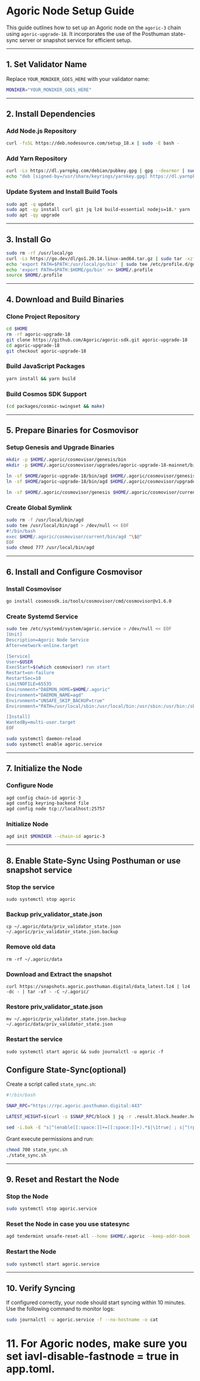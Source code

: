 
# Agoric Node Setup Guide

This guide outlines how to set up an Agoric node on the `agoric-3` chain using `agoric-upgrade-18`. It incorporates the use of the Posthuman state-sync server or snapshot service for efficient setup.

---

## 1. Set Validator Name
Replace `YOUR_MONIKER_GOES_HERE` with your validator name:
```bash
MONIKER="YOUR_MONIKER_GOES_HERE"
```

---

## 2. Install Dependencies

### Add Node.js Repository
```bash
curl -fsSL https://deb.nodesource.com/setup_18.x | sudo -E bash -
```

### Add Yarn Repository
```bash
curl -Ls https://dl.yarnpkg.com/debian/pubkey.gpg | gpg --dearmor | sudo tee /usr/share/keyrings/yarnkey.gpg >/dev/null
echo "deb [signed-by=/usr/share/keyrings/yarnkey.gpg] https://dl.yarnpkg.com/debian stable main" | sudo tee /etc/apt/sources.list.d/yarn.list
```

### Update System and Install Build Tools
```bash
sudo apt -q update
sudo apt -qy install curl git jq lz4 build-essential nodejs=18.* yarn
sudo apt -qy upgrade
```

---

## 3. Install Go
```bash
sudo rm -rf /usr/local/go
curl -Ls https://go.dev/dl/go1.20.14.linux-amd64.tar.gz | sudo tar -xzf - -C /usr/local
echo 'export PATH=$PATH:/usr/local/go/bin' | sudo tee /etc/profile.d/golang.sh
echo 'export PATH=$PATH:$HOME/go/bin' >> $HOME/.profile
source $HOME/.profile
```

---

## 4. Download and Build Binaries

### Clone Project Repository
```bash
cd $HOME
rm -rf agoric-upgrade-18
git clone https://github.com/Agoric/agoric-sdk.git agoric-upgrade-18
cd agoric-upgrade-18
git checkout agoric-upgrade-18
```

### Build JavaScript Packages
```bash
yarn install && yarn build
```

### Build Cosmos SDK Support
```bash
(cd packages/cosmic-swingset && make)
```

---

## 5. Prepare Binaries for Cosmovisor

### Setup Genesis and Upgrade Binaries
```bash
mkdir -p $HOME/.agoric/cosmovisor/genesis/bin
mkdir -p $HOME/.agoric/cosmovisor/upgrades/agoric-upgrade-18-mainnet/bin

ln -sf $HOME/agoric-upgrade-18/bin/agd $HOME/.agoric/cosmovisor/genesis/bin/agd
ln -sf $HOME/agoric-upgrade-18/bin/agd $HOME/.agoric/cosmovisor/upgrades/agoric-upgrade-18-mainnet/bin/agd

ln -sf $HOME/.agoric/cosmovisor/genesis $HOME/.agoric/cosmovisor/current
```

### Create Global Symlink
```bash
sudo rm -f /usr/local/bin/agd
sudo tee /usr/local/bin/agd > /dev/null << EOF
#!/bin/bash
exec $HOME/.agoric/cosmovisor/current/bin/agd "\$@"
EOF
sudo chmod 777 /usr/local/bin/agd
```

---

## 6. Install and Configure Cosmovisor

### Install Cosmovisor
```bash
go install cosmossdk.io/tools/cosmovisor/cmd/cosmovisor@v1.6.0
```

### Create Systemd Service
```bash
sudo tee /etc/systemd/system/agoric.service > /dev/null << EOF
[Unit]
Description=Agoric Node Service
After=network-online.target

[Service]
User=$USER
ExecStart=$(which cosmovisor) run start
Restart=on-failure
RestartSec=10
LimitNOFILE=65535
Environment="DAEMON_HOME=$HOME/.agoric"
Environment="DAEMON_NAME=agd"
Environment="UNSAFE_SKIP_BACKUP=true"
Environment="PATH=/usr/local/sbin:/usr/local/bin:/usr/sbin:/usr/bin:/sbin:/bin:/usr/games:/usr/local/games:/snap/bin:$HOME/.agoric/cosmovisor/current/bin"

[Install]
WantedBy=multi-user.target
EOF

sudo systemctl daemon-reload
sudo systemctl enable agoric.service
```

---

## 7. Initialize the Node

### Configure Node
```bash
agd config chain-id agoric-3
agd config keyring-backend file
agd config node tcp://localhost:25757
```

### Initialize Node
```bash
agd init $MONIKER --chain-id agoric-3
```

---

## 8. Enable State-Sync Using Posthuman or use snapshot service

### Stop the service
```
sudo systemctl stop agoric
```
### Backup priv_validator_state.json
```
cp ~/.agoric/data/priv_validator_state.json ~/.agoric/priv_validator_state.json.backup
```
### Remove old data
```
rm -rf ~/.agoric/data
```
### Download and Extract the snapshot
```
curl https://snapshots.agoric.posthuman.digital/data_latest.lz4 | lz4 -dc - | tar -xf - -C ~/.agoric/
```
### Restore priv_validator_state.json
```
mv ~/.agoric/priv_validator_state.json.backup ~/.agoric/data/priv_validator_state.json
```

### Restart the service
```
sudo systemctl start agoric && sudo journalctl -u agoric -f
```

## Configure State-Sync(optional)
Create a script called `state_sync.sh`:
```bash
#!/bin/bash

SNAP_RPC="https://rpc.agoric.posthuman.digital:443"

LATEST_HEIGHT=$(curl -s $SNAP_RPC/block | jq -r .result.block.header.height); BLOCK_HEIGHT=$((LATEST_HEIGHT - 2000)); TRUST_HASH=$(curl -s "$SNAP_RPC/block?height=$BLOCK_HEIGHT" | jq -r .result.block_id.hash)

sed -i.bak -E "s|^(enable[[:space:]]+=[[:space:]]+).*$|\1true| ; s|^(rpc_servers[[:space:]]+=[[:space:]]+).*$|\1\"$SNAP_RPC,$SNAP_RPC\"| ; s|^(trust_height[[:space:]]+=[[:space:]]+).*$|\1$BLOCK_HEIGHT| ; s|^(trust_hash[[:space:]]+=[[:space:]]+).*$|\1\"$TRUST_HASH\"|" $HOME/.agoric/config/config.toml
```

Grant execute permissions and run:
```bash
chmod 700 state_sync.sh
./state_sync.sh
```

---

## 9. Reset and Restart the Node

### Stop the Node
```bash
sudo systemctl stop agoric.service
```

### Reset the Node in case you use statesync
```bash
agd tendermint unsafe-reset-all --home $HOME/.agoric --keep-addr-book
```

### Restart the Node
```bash
sudo systemctl start agoric.service
```

---

## 10. Verify Syncing
If configured correctly, your node should start syncing within 10 minutes. Use the following command to monitor logs:
```bash
sudo journalctl -u agoric.service -f --no-hostname -o cat
```
# 11. For Agoric nodes, make sure you set iavl-disable-fastnode = true in app.toml.

